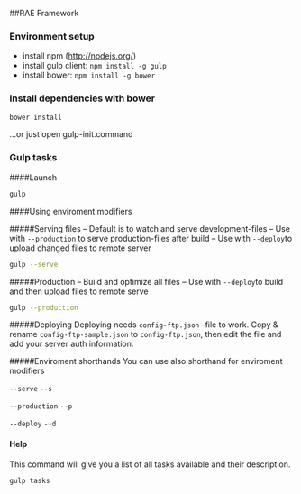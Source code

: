 ##RAE Framework


### Environment setup

- install npm (http://nodejs.org/)
- install gulp client: `npm install -g gulp`
- install bower: `npm install -g bower`

### Install dependencies with bower

```bash
bower install
```
...or just open gulp-init.command


### Gulp tasks

####Launch
```bash
gulp
```

####Using enviroment modifiers

#####Serving files
– Default is to watch and serve development-files 
– Use with `--production` to serve production-files after build
– Use with `--deploy`to upload changed files to remote server
```bash
gulp --serve
```

#####Production
– Build and optimize all files
– Use with `--deploy`to build and then upload files to remote serve
```bash
gulp --production
```

#####Deploying
Deploying needs `config-ftp.json` -file to work. Copy & rename `config-ftp-sample.json` to `config-ftp.json`, then edit the file and add your server auth information.

#####Enviroment shorthands
You can use also shorthand for enviroment modifiers

`--serve`  `--s`

`--production`  `--p`

`--deploy`  `--d`

#### Help
This command will give you a list of all tasks available and their description.
```bash
gulp tasks
```
